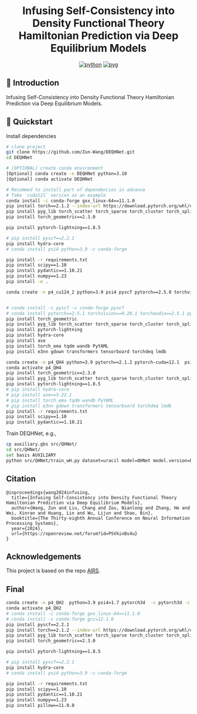 <div align="center">

# Infusing Self-Consistency into Density Functional Theory Hamiltonian Prediction via Deep Equilibrium Models


[![python](https://img.shields.io/badge/-Python_3.7_%7C_3.8_%7C_3.9_%7C_3.10-blue?logo=python&logoColor=white)](https://github.com/pre-commit/pre-commit)
[![pyg](https://img.shields.io/badge/-pyg_2.3.0-34e1e9)](https://pytorch-geometric.readthedocs.io/en/latest/#)



</div>

## 📌  Introduction

Infusing Self-Consistency into Density Functional Theory Hamiltonian Prediction via Deep Equilibrium Models.


## 🚀  Quickstart

Install dependencies

```bash
# clone project
git clone https://github.com/Zun-Wang/DEQHNet.git
cd DEQHNet

# [OPTIONAL] create conda environment
[Optional] conda create -n DEQHNet python=3.10
[Optional] conda activate DEQHNet

# Recommed to install part of dependencies in advance
# Take `cuda121` version as an example
conda install -c conda-forge gxx_linux-64==11.1.0
pip install torch==2.1.2 --index-url https://download.pytorch.org/whl/cu121
pip install pyg_lib torch_scatter torch_sparse torch_cluster torch_spline_conv -f https://data.pyg.org/whl/torch-2.1.0+cu121.html
pip install torch_geometric==2.3.0

pip install pytorch-lightning==1.8.5

# pip install pyscf==2.2.1
pip install hydra-core
# conda install psi4 python=3.9 -c conda-forge

pip install -r requirements.txt
pip install scipy==1.10
pip install pydantic==1.10.21
pip install numpy==1.23
pip install -e .
```

``` bash
conda create -n p4_cu124_2 python=3.9 psi4 pyscf pytorch==2.5.0 torchvision==0.20.1 torchaudio==2.5.0 pytorch-cuda=12.4 -c pytorch -c nvidia  -c pyscf -c pyg


# conda install -c pyscf -c conda-forge pyscf
# conda install pytorch==2.5.1 torchvision==0.20.1 torchaudio==2.5.1 pytorch-cuda=12.4 -c pytorch -c nvidia
pip install torch_geometric
pip install pyg_lib torch_scatter torch_sparse torch_cluster torch_spline_conv -f https://data.pyg.org/whl/torch-2.5.0+cu124.html
pip install pytorch-lightning
pip install hydra-core
pip install ase
pip install torch_ema tqdm wandb PyYAML
pip install e3nn gdown transformers tensorboard torchdeq lmdb
```

<!-- conda install pytorch3d -c pytorch3d
pip install torch==2.1.2 torchvision==0.16.2 torchaudio==2.1.2 --index-url https://download.pytorch.org/whl/cu121 -->


``` bash
conda create -n p4_QH4 python=3.9 pytorch==2.1.2 pytorch-cuda=12.1  psi4 pyscf=2.2.1 pytorch3d pytorch-lightning==1.8.5 -c pytorch -c nvidia -c pyscf -c pytorch3d 
conda activate p4_QH4
pip install torch_geometric==2.3.0
pip install pyg_lib torch_scatter torch_sparse torch_cluster torch_spline_conv -f https://data.pyg.org/whl/torch-2.1.0+cu121.html --no-cache-dir
pip install pytorch-lightning==1.8.5
# pip install hydra-core
# pip install ase==3.22.1
# pip install torch_ema tqdm wandb PyYAML
# pip install e3nn gdown transformers tensorboard torchdeq lmdb
pip install -r requirements.txt
pip install scipy==1.10
pip install pydantic==1.10.21
```



Train DEQHNet, e.g., 
```bash
cp auxiliary.gbs src/QHNet/
cd src/QHNet/
set basis AUXILIARY
python src/QHNet/train_wH.py dataset=uracil model=QHNet model.version=DEQHNet
```


## Citation
```
@inproceedings{wang2024infusing,
  title={Infusing Self-Consistency into Density Functional Theory Hamiltonian Prediction via Deep Equilibrium Models},
  author={Wang, Zun and Liu, Chang and Zou, Nianlong and Zhang, He and Wei, Xinran and Huang, Lin and Wu, Lijun and Shao, Bin},
  booktitle={The Thirty-eighth Annual Conference on Neural Information Processing Systems},
  year={2024},
  url={https://openreview.net/forum?id=PSVkinBs4u}
}
```


## Acknowledgements
This project is based on the repo [AIRS](https://github.com/divelab/AIRS.git).


## Final
```bash
conda create -n p4_QH2  python=3.9 psi4=1.7 pytorch3d  -c pytorch3d -c psi4 
conda activate p4_QH2
# conda install -c conda-forge gxx_linux-64==11.1.0
# conda install -c conda-forge gcc=12.1.0
pip install pyscf==2.2.1
pip install torch==2.1.2 --index-url https://download.pytorch.org/whl/cu121
pip install pyg_lib torch_scatter torch_sparse torch_cluster torch_spline_conv -f https://data.pyg.org/whl/torch-2.1.0+cu121.html
pip install torch_geometric==2.3.0

pip install pytorch-lightning==1.8.5

# pip install pyscf==2.2.1
pip install hydra-core
# conda install psi4 python=3.9 -c conda-forge

pip install -r requirements.txt
pip install scipy==1.10
pip install pydantic==1.10.21
pip install numpy==1.23
pip install pillow==11.0.0
```